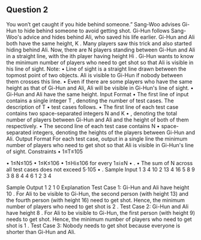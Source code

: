 ## Question 2

You won’t get caught if you hide behind someone.”
Sang-Woo advises Gi-Hun to hide behind someone to avoid getting shot.
Gi-Hun follows Sang-Woo's advice and hides behind Ali, who saved his life earlier. Gi-Hun and Ali
both have the same height, K
. Many players saw this trick and also started hiding behind Ali.
Now, there are N
players standing between Gi-Hun and Ali in a straight line, with the ith player having height Hi
. Gi-Hun wants to know the minimum number of players who need to get shot so that Ali is visible
in his line of sight.
Note:
• Line of sight is a straight line drawn between the topmost point of two objects. Ali is visible
to Gi-Hun if nobody between them crosses this line.
• Even if there are some players who have the same height as that of Gi-Hun and Ali, Ali will
be visible in Gi-Hun's line of sight.
• Gi-Hun and Ali have the same height.
Input Format
• The first line of input contains a single integer T
, denoting the number of test cases. The description of T
• test cases follows.
• The first line of each test case contains two space-separated integers N and K
• , denoting the total number of players between Gi-Hun and Ali and the height of both of
them respectively.
• The second line of each test case contains N
• space-separated integers, denoting the heights of the players between Gi-Hun and Ali.
Output Format
For each test case, output in a single line the minimum number of players who need to get shot so
that Ali is visible in Gi-Hun's line of sight.
Constraints
• 1≤T≤105

• 1≤N≤105
• 1≤K≤106
• 1≤Hi≤106 for every 1≤i≤N
• .
• The sum of N across all test cases does not exceed 5⋅105
• .
Sample Input 1
3
4 10
2 13 4 16
5 8
9 3 8 8 4
4 6
1 2 3 4

Sample Output 1
2
1
0
Explanation
Test Case 1: Gi-Hun and Ali have height 10
. For Ali to be visible to Gi-Hun, the second person (with height 13) and the fourth person (with
height 16) need to get shot. Hence, the minimum number of players who need to get shot is 2
.
Test Case 2: Gi-Hun and Ali have height 8
. For Ali to be visible to Gi-Hun, the first person (with height 9) needs to get shot. Hence, the
minimum number of players who need to get shot is 1
.
Test Case 3: Nobody needs to get shot because everyone is shorter than Gi-Hun and Ali.
